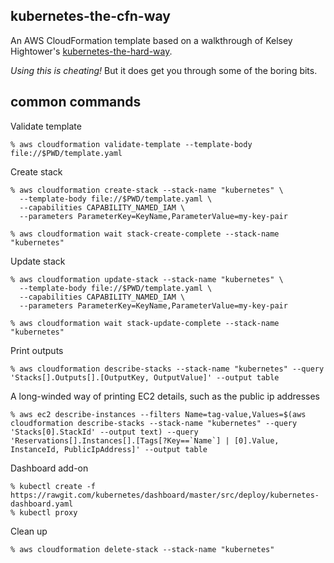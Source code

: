kubernetes-the-cfn-way
----------------------

An AWS CloudFormation template based on a walkthrough of Kelsey Hightower's [kubernetes-the-hard-way](https://github.com/kelseyhightower/kubernetes-the-hard-way).

*Using this is cheating!* But it does get you through some of the boring bits.

## common commands

Validate template

```
% aws cloudformation validate-template --template-body file://$PWD/template.yaml

```

Create stack

```
% aws cloudformation create-stack --stack-name "kubernetes" \
  --template-body file://$PWD/template.yaml \
  --capabilities CAPABILITY_NAMED_IAM \
  --parameters ParameterKey=KeyName,ParameterValue=my-key-pair

% aws cloudformation wait stack-create-complete --stack-name "kubernetes"

```

Update stack

```
% aws cloudformation update-stack --stack-name "kubernetes" \
  --template-body file://$PWD/template.yaml \
  --capabilities CAPABILITY_NAMED_IAM \
  --parameters ParameterKey=KeyName,ParameterValue=my-key-pair

% aws cloudformation wait stack-update-complete --stack-name "kubernetes"

```

Print outputs

```
% aws cloudformation describe-stacks --stack-name "kubernetes" --query 'Stacks[].Outputs[].[OutputKey, OutputValue]' --output table

```

A long-winded way of printing EC2 details, such as the public ip addresses

```
% aws ec2 describe-instances --filters Name=tag-value,Values=$(aws cloudformation describe-stacks --stack-name "kubernetes" --query 'Stacks[0].StackId' --output text) --query 'Reservations[].Instances[].[Tags[?Key==`Name`] | [0].Value, InstanceId, PublicIpAddress]' --output table

```

Dashboard add-on

```
% kubectl create -f https://rawgit.com/kubernetes/dashboard/master/src/deploy/kubernetes-dashboard.yaml
% kubectl proxy

```

Clean up

```
% aws cloudformation delete-stack --stack-name "kubernetes"

```
